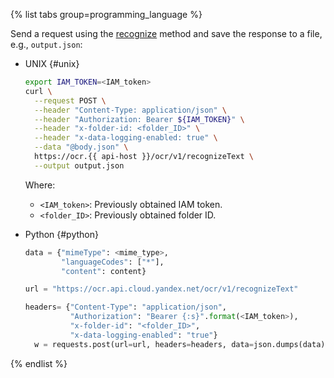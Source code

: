 {% list tabs group=programming_language %}

Send a request using the [recognize](../../vision/ocr/api-ref/TextRecognition/recognize.md) method and save the response to a file, e.g., `output.json`:

- UNIX {#unix}

  ```bash
  export IAM_TOKEN=<IAM_token>
  curl \
    --request POST \
    --header "Content-Type: application/json" \
    --header "Authorization: Bearer ${IAM_TOKEN}" \
    --header "x-folder-id: <folder_ID>" \
    --header "x-data-logging-enabled: true" \
    --data "@body.json" \
    https://ocr.{{ api-host }}/ocr/v1/recognizeText \
    --output output.json
  ```

  Where:

  * `<IAM_token>`: Previously obtained IAM token.
  * `<folder_ID>`: Previously obtained folder ID.

- Python {#python}

  ```python
  data = {"mimeType": <mime_type>,
          "languageCodes": ["*"],
          "content": content}

  url = "https://ocr.api.cloud.yandex.net/ocr/v1/recognizeText"

  headers= {"Content-Type": "application/json",
            "Authorization": "Bearer {:s}".format(<IAM_token>),
            "x-folder-id": "<folder_ID>",
            "x-data-logging-enabled": "true"}
    w = requests.post(url=url, headers=headers, data=json.dumps(data))
  ```

{% endlist %}
